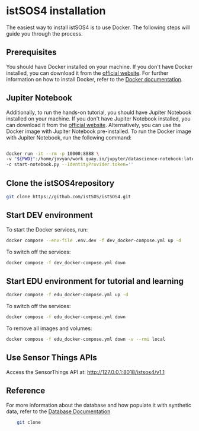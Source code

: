 # istSOS4 installation

The easiest way to install istSOS4 is to use Docker. The following steps will guide you through the process.

## Prerequisites

You should have Docker installed on your machine. If you don't have Docker installed, you can download it from the [official website](https://docs.docker.com/get-docker/).
For further information on how to install Docker, refer to the [Docker documentation](https://docs.docker.com/get-docker/).

## Jupiter Notebook

Additionally, to run the hands-on tutorial, you should have Jupiter Notebook installed on your machine. If you don't have Jupiter Notebook installed, you can download it from the [official website](https://jupyter.org/install). 
Alternatively, you can use the Docker image with Jupiter Notebook pre-installed. To run the Docker image with Jupiter Notebook, run the following command:

```sh

docker run -it --rm -p 10000:8888 \
-v "${PWD}":/home/jovyan/work quay.io/jupyter/datascience-notebook:latest \
-c start-notebook.py --IdentityProvider.token=''

```


## Clone the istSOS4repository

```sh
git clone https://github.com/istSOS/istSOS4.git
```

## Start DEV environment

To start the Docker services, run:

```sh
docker compose --env-file .env.dev -f dev_docker-compose.yml up -d
```

To switch off the services:

```sh
docker compose -f dev_docker-compose.yml down
```

## Start EDU environment for tutorial and learning

```sh
docker compose -f edu_docker-compose.yml up -d
```

To switch off the services:

```sh
docker compose -f edu_docker-compose.yml down
```

To remove all images and volumes:

```sh
docker compose -f edu_docker-compose.yml down -v --rmi local
```


## Use Sensor Things APIs

Access the SensorThings API at: http://127.0.0.1:8018/istsos4/v1.1

## Reference

For more information about the database and how populate it with synthetic data, refer to the [Database Documentation](https://github.com/istSOS/istsos4/blob/traveltime/database/README.md)


```sh 
    git clone 
```
